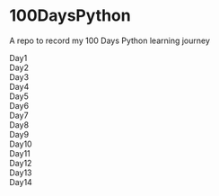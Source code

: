 # 100DaysPython
A repo to record my 100 Days Python learning journey

Day1  
Day2  
Day3  
Day4  
Day5  
Day6  
Day7  
Day8  
Day9  
Day10  
Day11  
Day12  
Day13  
Day14  
